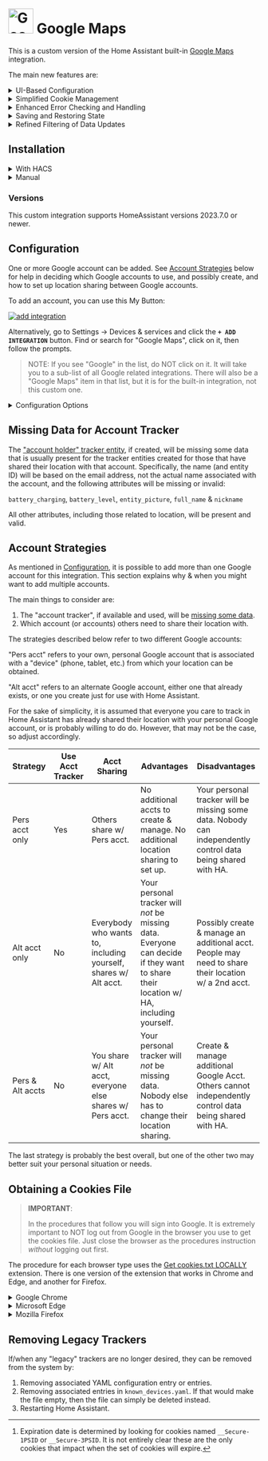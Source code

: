 # <img src="https://brands.home-assistant.io/google_maps/icon.png" alt="Google Maps" width="50" height="50"/> Google Maps

This is a custom version of the Home Assistant built-in [Google Maps](https://www.home-assistant.io/integrations/google_maps/) integration.

The main new features are:

<details>
<summary>UI-Based Configuration</summary>

The integration can now be set up via the UI.
YAML-based configuration is still supported but deprecated.

Entities created via the UI do not conflict with any existing "legacy" entities previously created by the built-in integration
(i.e., those that use [`known_devices.yaml`](https://www.home-assistant.io/integrations/device_tracker#known_devicesyaml).)

</details>

<details>
<summary>Simplified Cookie Management</summary>

Regarding cookies, unfortunately a cookies file must still be obtained externally,
but managing those cookies is made a bit easier, including:
- Automatically finding and using an existing cookies file used by the legacy implementation.
- Detailed instructions for obtaining a new cookies file.
- Providing a simplified process to upload a new cookies file.
- Displaying the expiration date [^1].
- The creation of a repair issue when they will expire in the near future.
- Automatically initiating reconfiguration when they do expire.

[^1]: Expiration date is determined by looking for cookies named `__Secure-1PSID` or `__Secure-3PSID`.
It is not entirely clear these are the only cookies that impact when the set of cookies will expire.

</details>

<details>
<summary>Enhanced Error Checking and Handling</summary>

Previously, cookies were only "validated" at startup.
If they expired while Home Assistant was running the associated tracker entities would simply stop updating.
Also networking (and other errors) would only be logged, possibly due to an unhandled exception, but no action was taken.

This new implementation adds significantly more error checking.
E.g., cookie validity is checked after every update
and networking errors are caught and handled.

</details>

<details>
<summary>Saving and Restoring State</summary>

Tracker state is saved & restored:
- accross Home Assistant restarts
- through integration entry reload
- when cookies are updated, e.g., during the reauthentication process after existing cookies expire

</details>

<details>
<summary>Refined Filtering of Data Updates</summary>

The built-in integration completely ignores new shared data if the `gps_accuracy` value exceeds the set limit.
This can cause an `unknown` or `unavailable` state when no data was previously received (since startup) that did meet the limit.

The new implementation will always use non-location data (battery level, etc.) regardless of the `last_seen` timestamp.

Location data (`latitude`, etc.) will be used, even if it is "inaccurate" (i.e., does not meet the [set limit](#gps-accuracy-limit)),
when there is no previous location data (e.g., the first time the entity is created),
or if the previous location is also inaccurate, as long as the new data is at least as accurate as the old data.
Once "accurate" location data is used, however, it will only be replaced by newer, accurate location data.

</details>

## Installation

<details>
<summary>With HACS</summary>

[![hacs_badge](https://img.shields.io/badge/HACS-Custom-41BDF5.svg)](https://hacs.xyz/)

You can use HACS to manage the installation and provide update notifications.

1. Add this repo as a [custom repository](https://hacs.xyz/docs/faq/custom_repositories/):

   ```text
   https://github.com/pnbruckner/ha-google-maps
   ```
   Or use this button:
   
   [![Open your Home Assistant instance and open a repository inside the Home Assistant Community Store.](https://my.home-assistant.io/badges/hacs_repository.svg)](https://my.home-assistant.io/redirect/hacs_repository/?owner=pnbruckner&repository=ha-google-maps&category=integration)


2. Install the integration using the appropriate button on the HACS Integrations page. Search for "google maps".

</details>

<details>
<summary>Manual</summary>

Place a copy of the files from [`custom_components/google_maps`](custom_components/google_maps)
in `<config>/custom_components/google_maps`,
where `<config>` is your Home Assistant configuration directory.

>__NOTE__: When downloading, make sure to use the `Raw` button from each file's page.

</details>

### Versions

This custom integration supports HomeAssistant versions 2023.7.0 or newer.

## Configuration

One or more Google account can be added. See [Account Strategies](#account-strategies) below for help in deciding which Google accounts to use, and possibly create, and how to set up location sharing between Google accounts.

To add an account, you can use this My Button:

[![add integration](https://my.home-assistant.io/badges/config_flow_start.svg)](https://my.home-assistant.io/redirect/config_flow_start?domain=google_maps)

Alternatively, go to Settings -> Devices & services and click the **`+ ADD INTEGRATION`** button.
Find or search for "Google Maps", click on it, then follow the prompts.

> NOTE:
> If you see "Google" in the list, do NOT click on it.
> It will take you to a sub-list of all Google related integrations.
> There will also be a "Google Maps" item in that list, but it is for the built-in integration, not this custom one.

<details>
<summary>Configuration Options</summary>

The following options are presented when adding a Google account, and (except for username) when reconfiguring it (i.e., via the `CONFIGURE` button.)

### Google Maps Account Username

The email address for the Google account to be used for retrieving shared location.

### Cookies File

A cookies file must be [obtained](#obtaining-a-cookies-file) that authenticates and authorizes the user to access the specified Google account.
If a cookies file exists from the legacy implementation, and it is still valid, an option will be presented to use that file.
If not, a new cookies file can be uploaded via file browsing or drag & drop.
There is no requirement for the file's name as there was in the legacy implementation.

### Account Tracker Entity

The Google account specified above is used to create `device_tracker` entities for everyone who has shared their location with that account.
In addition to those shared accounts, the integration can also create a tracker for the account itself if it has been associated with a device (phone, etc.)
Unfortunately, though, that tracker will be [missing some data](#missing-data-for-account-tracker).
Since there may not be a device associated with the account, or even if there is, the tracker will be missing some data,
an option is provided to enable or disable the creation of this "account tracker" entity.
See [Account Strategies](account-strategies) for more detail.

### GPS Accuracy Limit

Each location update has an accuracy value that, together with the latitude & longitude, describes a circular area in which the device may actually be.
Under certain conditions (poor GPS, cell or network coverage, etc.) that accuracy value can become quite large.
(The _larger_ the accuracy value, the _less_ accurate the location fix.)

To avoid undesired effects (such as the device appearing to be in multiple Home Assitant Zones, or simply appearing to be jumping around)
an upper limit is used.
If the reported accuracy is _less than or equal to_ the specified limit, then the location data is considered "accurate."
If, however, the reported accuracy is _more than_ the specified limit, then the location data is considered "inaccurate."

See the description above about "Refined Filtering of Data Updates" for more information about how this limit is used.

### Update Period

This option controls the time between requests for updates.

</details>

## Missing Data for Account Tracker

The ["account holder" tracker entity](#account-tracker-entity), if created,
will be missing some data that is usually present for the tracker entities created for those that have shared their location with that account.
Specifically, the name (and entity ID) will be based on the email address, not the actual name associated with the account,
and the following attributes will be missing or invalid:

`battery_charging`, `battery_level`, `entity_picture`, `full_name` & `nickname`

All other attributes, including those related to location, will be present and valid.

## Account Strategies

As mentioned in [Configuration](#configuration), it is possible to add more than one Google account for this integration.
This section explains why & when you might want to add multiple accounts.

The main things to consider are:
1. The "account tracker", if available and used, will be [missing some data](#missing-data-for-account-tracker).
2. Which account (or accounts) others need to share their location with.

The strategies described below refer to two different Google accounts:

"Pers acct" refers to your own, personal Google account that is associated with a "device"
(phone, tablet, etc.) from which your location can be obtained.

"Alt acct" refers to an alternate Google account, either one that already exists,
or one you create just for use with Home Assistant.

For the sake of simplicity, it is assumed that everyone you care to track in Home Assistant
has already shared their location with your personal Google account,
or is probably willing to do do.
However, that may not be the case, so adjust accordingly.

Strategy | Use Acct Tracker | Acct Sharing | Advantages | Disadvantages
-|-|-|-|-
Pers acct only | Yes | Others share w/ Pers acct. | No additional accts to create & manage. No additional location sharing to set up. | Your personal tracker will be missing some data. Nobody can independently control data being shared with HA.
Alt acct only | No | Everybody who wants to, including yourself, shares w/ Alt acct. | Your personal tracker will _not_ be missing data. Everyone can decide if they want to share their location w/ HA, including yourself. | Possibly create & manage an additional acct. People may need to share their location w/ a 2nd acct.
Pers & Alt accts | No | You share w/ Alt acct, everyone else shares w/ Pers acct. | Your personal tracker will _not_ be missing data. Nobody else has to change their location sharing. | Create & manage additional Google Acct. Others cannot independently control data being shared with HA.

The last strategy is probably the best overall, but one of the other two may better suit your personal situation or needs.

## Obtaining a Cookies File

> **IMPORTANT**:
> 
> In the procedures that follow you will sign into Google.
> It is extremely important to NOT log out from Google in the browser you use to get the cookies file.
> Just close the browser as the procedures instruction _without_ logging out first.

The procedure for each browser type uses the [Get cookies.txt LOCALLY](https://github.com/kairi003/Get-cookies.txt-Locally) extension.
There is one version of the extension that works in Chrome and Edge, and another for Firefox.

<details>
<summary>Google Chrome</summary>

1. Install "Get cookies.txt LOCALLY", which can be found by browsing to:

   https://chrome.google.com/webstore/detail/get-cookiestxt-locally/cclelndahbckbenkjhflpdbgdldlbecc

2. Click the Extensions icon (puzzle piece) near the top-right of the browser window,
   then to the right of "Get cookies.txt LOCALLY" click the three-dot (More options) item
   and select "Manage extension". Turn on "Allow in Incognito".
3. Open a new Incognito window and browse to:

   google.com/maps

4. Click on the "Sign in" box in the top-right part of the page and follow the prompts.
   If a "Don't ask again on this device" box appears, make sure it is checked.
5. Click the Extensions icon and select "Get cookes.txt LOCALLY".
   A window will appear with all the cookies for the page.
6. Make sure "Export Format" is set to Netscape, then click Export (or Export As.)
7. Immediately close the Incognito window.

</details>

<details>
<summary>Microsoft Edge</summary>

1. Install "Get cookies.txt LOCALLY", which can be found by browsing to:

   https://chrome.google.com/webstore/detail/get-cookiestxt-locally/cclelndahbckbenkjhflpdbgdldlbecc

2. Click the Extensions icon (puzzle piece) near the top-right of the browser window,
   then to the right of "Get cookies.txt LOCALLY" click the three-dot (More actions) item
   and select "Manage extension". Turn on "Allow in InPrivate".
3. Open a new InPrivate window and browse to:

   google.com/maps

4. Click on the "Sign in" box in the top-right part of the page and follow the prompts.
   If a "Don't ask again on this device" box appears, make sure it is checked.
5. Click the Extensions icon and select "Get cookes.txt LOCALLY".
   A window will appear with all the cookies for the page.
6. Make sure "Export Format" is set to Netscape, then click Export (or Export As.)
7. Immediately close the InPrivate window.

</details>

<details>
<summary>Mozilla Firefox</summary>

1. Install "Get cookies.txt LOCALLY", which can be found by browsing to:

   https://addons.mozilla.org/firefox/addon/get-cookies-txt-locally/

2. After the add-on is installed a window should pop up with an option to
   "Allow this extension to run in Private Windows". Check that box and click Okay.
   Alternatively, click the Extensions icon (puzzle piece) near the top-right of the
   browser window, then to the right of "Get cookies.txt LOCALLY" click the gear icon
   and select "Manage Extension". For "Run in Private Windows" select "Allow".
3. Open a new Private window and browse to:

   google.com/maps

4. Click on the "Sign in" box in the top-right part of the page and follow the prompts.
   If a "Don't ask again on this device" box appears, make sure it is checked.
5. Click the Extensions icon, then to the right of "Get cookies.txt LOCALLY" click the gear
   icon and make sure "Always allow on www.google.com" is selected. Click the Extensions icon
   again and select "Get cookes.txt LOCALLY". A window will appear with all the cookies for
   the page.
6. Make sure "Export Format" is set to Netscape, then click Export (or Export As.)
7. Immediately close the Private window.

</details>

## Removing Legacy Trackers

If/when any "legacy" trackers are no longer desired, they can be removed from the system by:

1. Removing associated YAML configuration entry or entries.
2. Removing associated entries in `known_devices.yaml`.
If that would make the file empty, then the file can simply be deleted instead.
3. Restarting Home Assistant.
